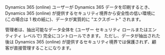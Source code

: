 Dynamics 365 (online) ユーザーが Dynamics 365 データを印刷するとき、Dynamics 365 (online) が提供するセキュリティ境界から安全性の低い環境に (この場合は 1 枚の紙に)、データが実質的に "エクスポート" されます。  
  
 管理者は、抽出可能なデータ全体を (ユーザー セキュリティ ロールまたはエンティティ レベルで) 完全にコントロールできます。 ただし、データが抽出された後は Dynamics 365 (online) が提供するセキュリティ境界では保護されず、顧客が直接管理することになります。